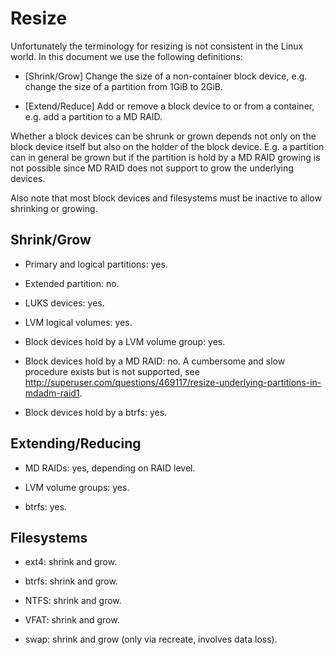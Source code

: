 
Resize
======

Unfortunately the terminology for resizing is not consistent in the Linux
world. In this document we use the following definitions:

- [Shrink/Grow] Change the size of a non-container block device, e.g. change
  the size of a partition from 1GiB to 2GiB.

- [Extend/Reduce] Add or remove a block device to or from a container,
  e.g. add a partition to a MD RAID.

Whether a block devices can be shrunk or grown depends not only on the block
device itself but also on the holder of the block device. E.g. a partition can
in general be grown but if the partition is hold by a MD RAID growing is not
possible since MD RAID does not support to grow the underlying devices.

Also note that most block devices and filesystems must be inactive to allow
shrinking or growing.


Shrink/Grow
-----------

- Primary and logical partitions: yes.

- Extended partition: no.

- LUKS devices: yes.

- LVM logical volumes: yes.

- Block devices hold by a LVM volume group: yes.

- Block devices hold by a MD RAID: no. A cumbersome and slow procedure exists
  but is not supported, see
  http://superuser.com/questions/469117/resize-underlying-partitions-in-mdadm-raid1.

- Block devices hold by a btrfs: yes.


Extending/Reducing
------------------

- MD RAIDs: yes, depending on RAID level.

- LVM volume groups: yes.

- btrfs: yes.


Filesystems
-----------

- ext4: shrink and grow.

- btrfs: shrink and grow.

- NTFS: shrink and grow.

- VFAT: shrink and grow.

- swap: shrink and grow (only via recreate, involves data loss).

